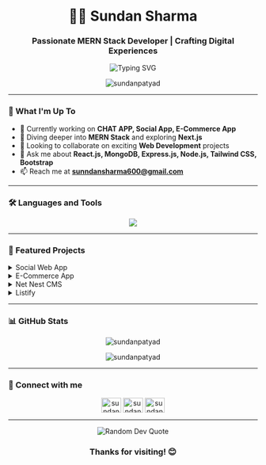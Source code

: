 <h1 align="center">👨‍💻 Sundan Sharma</h1>
<h3 align="center">Passionate MERN Stack Developer | Crafting Digital Experiences</h3>

<p align="center">
  <img src="https://readme-typing-svg.herokuapp.com?font=Fira+Code&pause=1000&color=2196F3&center=true&vCenter=true&width=435&lines=MERN+Stack+Developer;React+Enthusiast;Node.js+Aficionado;MongoDB+Expert;Always+Learning" alt="Typing SVG" />
</p>

<p align="center">
  <img src="https://komarev.com/ghpvc/?username=sundanpatyad&label=Profile%20views&color=0e75b6&style=flat" alt="sundanpatyad" />
</p>

---

### 🚀 What I'm Up To

- 🔭 Currently working on **CHAT APP, Social App, E-Commerce App**
- 🌱 Diving deeper into **MERN Stack** and exploring **Next.js**
- 👯 Looking to collaborate on exciting **Web Development** projects
- 💬 Ask me about **React.js, MongoDB, Express.js, Node.js, Tailwind CSS, Bootstrap**
- 📫 Reach me at **sunndansharma600@gmail.com**

---

### 🛠️ Languages and Tools

<p align="center">
  <img src="https://skillicons.dev/icons?i=react,nodejs,express,mongodb,js,html,css,bootstrap,tailwind,aws,docker,git,heroku,mysql,postgres,python,redux,sass&perline=9" />
</p>

---

### 🌟 Featured Projects

<details>
<summary>Social Web App</summary>

- **Tech Stack:** MERN, Socket.io, Tailwind CSS
- **Description:** A real-time social media platform with instant messaging
- **Features:** Post updates, comment, follow/unfollow, real-time chat
- [Live Demo](https://socialmern-dv4y.onrender.com/)
</details>

<details>
<summary>E-Commerce App</summary>

- **Tech Stack:** MERN, Redux, Google Auth, JWT, NodeMailer
- **Description:** Full-fledged e-commerce platform with secure authentication
- **Features:** Product browsing, search, purchase, email notifications
- [Live Demo](https://mern-e-commerce-an2j.onrender.com/)
</details>

<details>
<summary>Net Nest CMS</summary>

- **Tech Stack:** Express.js, EJS, JavaScript, Passport.js
- **Description:** Content Management System for digital content creation and publishing
- **Features:** User authentication, content creation, management, and publishing
- [GitHub Repo](https://github.com/Sundanpatyad/CMS-.git)
</details>

<details>
<summary>Listify</summary>

- **Tech Stack:** Node.js, MongoDB, Mongoose, Express.js
- **Description:** Efficient to-do list application for task management
- **Features:** Task creation, editing, deletion, due dates, and priority settings
- [GitHub Repo](https://github.com/Sundanpatyad/Listify.git)
</details>

---

### 📊 GitHub Stats

<p align="center">
  <img src="https://github-readme-stats.vercel.app/api/top-langs?username=sundanpatyad&show_icons=true&locale=en&layout=compact&theme=radical" alt="sundanpatyad" />
</p>

<p align="center">
  <img src="https://github-readme-streak-stats.herokuapp.com/?user=sundanpatyad&theme=radical" alt="sundanpatyad" />
</p>

---

### 🤝 Connect with me

<p align="center">
  <a href="https://twitter.com/sundanpatyad" target="blank"><img align="center" src="https://raw.githubusercontent.com/rahuldkjain/github-profile-readme-generator/master/src/images/icons/Social/twitter.svg" alt="sundanpatyad" height="30" width="40" /></a>
  <a href="https://linkedin.com/in/sundanpatyad" target="blank"><img align="center" src="https://raw.githubusercontent.com/rahuldkjain/github-profile-readme-generator/master/src/images/icons/Social/linked-in-alt.svg" alt="sundanpatyad" height="30" width="40" /></a>
  <a href="https://instagram.com/sundan_patyad" target="blank"><img align="center" src="https://raw.githubusercontent.com/rahuldkjain/github-profile-readme-generator/master/src/images/icons/Social/instagram.svg" alt="sundan_patyad" height="30" width="40" /></a>
</p>

---

<p align="center">
  <img src="https://quotes-github-readme.vercel.app/api?type=horizontal&theme=radical" alt="Random Dev Quote" />
</p>

<h3 align="center">Thanks for visiting! 😊</h3>
